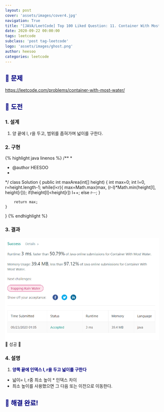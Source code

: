 ```yaml
---
layout: post
cover: 'assets/images/cover4.jpg'
navigation: True
title: "[JAVA/LeetCode] Top 100 Liked Question: 11. Container With Most Water"
date: 2020-09-22 00:00:00
tags: leetcode
subclass: 'post tag-leetcode'
logo: 'assets/images/ghost.png'
author: heesoo
categories: leetcode
---
```

## <span style="color:navy">👀 문제</span>
<https://leetcode.com/problems/container-with-most-water/>

## <span style="color:navy">👊 도전</span>

### 1. 설계
1. 양 끝에 l, r을 두고, 범위를 좁혀가며 넓이를 구한다.

### 2. 구현 
{% highlight java linenos %}
/**
 *
 * @author HEESOO
 *
 */
class Solution {
    public int maxArea(int[] height) {
        int max=0;
        int l=0, r=height.length-1;
        while(l<r){
            max=Math.max(max, (r-l)*Math.min(height[l], height[r]));
            if(height[l]<height[r]) l++;
            else r--;
        }
        
        return max;
    }
}
{% endhighlight %}

### 3. 결과
![실행결과](./assets/images/200922_8.PNG)
🤟 성공 🤟  

### 4. 설명
1. **<span style="color:navy">양쪽 끝에 인덱스 l, r을 두고 넓이를 구한다</span>**
- 넓이= l, r중 최소 높이 * 인덱스 차이
- 최소 높이를 사용했으면 그 다음 또는 이전으로 이동한다.  

## <span style="color:navy">👏 해결 완료!</span>

